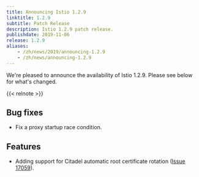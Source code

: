 ```yaml
---
title: Announcing Istio 1.2.9
linktitle: 1.2.9
subtitle: Patch Release
description: Istio 1.2.9 patch release.
publishdate: 2019-11-06
release: 1.2.9
aliases:
    - /zh/news/2019/announcing-1.2.9
    - /zh/news/announcing-1.2.9
---
```


We're pleased to announce the availability of Istio 1.2.9. Please see below for what's changed.

{{< relnote >}}

## Bug fixes

- Fix a proxy startup race condition.

## Features

- Adding support for Citadel automatic root certificate rotation ([Issue 17059](https://github.com/istio/istio/issues/17059)).
